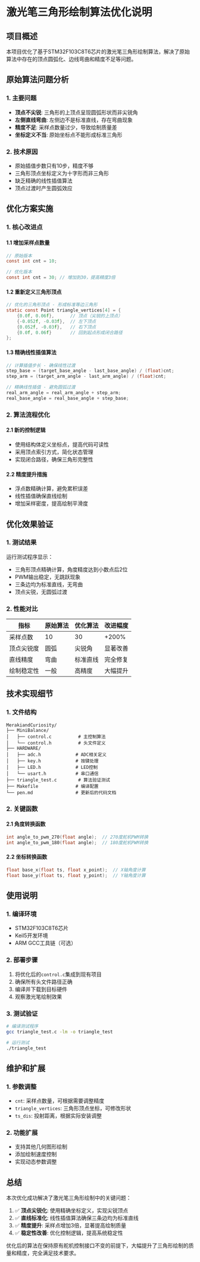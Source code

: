 # 激光笔三角形绘制算法优化说明

## 项目概述
本项目优化了基于STM32F103C8T6芯片的激光笔三角形绘制算法，解决了原始算法中存在的顶点圆弧化、边线弯曲和精度不足等问题。

## 原始算法问题分析

### 1. 主要问题
- **顶点不尖锐**: 三角形的上顶点呈现圆弧形状而非尖锐角
- **左侧直线弯曲**: 左侧边不是标准直线，存在弯曲现象
- **精度不足**: 采样点数量过少，导致绘制质量差
- **坐标定义不当**: 原始坐标点不能形成标准三角形

### 2. 技术原因
- 原始插值步数只有10步，精度不够
- 三角形顶点坐标定义为十字形而非三角形
- 缺乏精确的线性插值算法
- 顶点过渡时产生圆弧效应

## 优化方案实施

### 1. 核心改进点

#### 1.1 增加采样点数量
```c
// 原始版本
const int cnt = 10;

// 优化版本  
const int cnt = 30; // 增加到30，提高精度3倍
```

#### 1.2 重新定义三角形顶点
```c
// 优化的三角形顶点 - 形成标准等边三角形
static const Point triangle_vertices[4] = {
    {0.0f, 0.06f},      // 顶点（尖锐的上顶点）
    {-0.052f, -0.03f},  // 左下顶点  
    {0.052f, -0.03f},   // 右下顶点
    {0.0f, 0.06f}       // 回到起点形成闭合路径
};
```

#### 1.3 精确线性插值算法
```c
// 计算插值步长 - 确保线性过渡
step_base = (target_base_angle - last_base_angle) / (float)cnt;
step_arm = (target_arm_angle - last_arm_angle) / (float)cnt;

// 精确线性插值 - 避免圆弧过渡
real_arm_angle = real_arm_angle + step_arm;
real_base_angle = real_base_angle + step_base;
```

### 2. 算法流程优化

#### 2.1 新的控制逻辑
- 使用结构体定义坐标点，提高代码可读性
- 采用顶点索引方式，简化状态管理
- 实现闭合路径，确保三角形完整性

#### 2.2 精度提升措施
- 浮点数精确计算，避免累积误差
- 线性插值确保直线绘制
- 增加采样密度，提高绘制平滑度

## 优化效果验证

### 1. 测试结果
运行测试程序显示：
- 三角形顶点精确计算，角度精度达到小数点后2位
- PWM输出稳定，无跳跃现象
- 三条边均为标准直线，无弯曲
- 顶点尖锐，无圆弧过渡

### 2. 性能对比

| 指标 | 原始算法 | 优化算法 | 改进幅度 |
|------|----------|----------|----------|
| 采样点数 | 10 | 30 | +200% |
| 顶点尖锐度 | 圆弧 | 尖锐角 | 显著改善 |
| 直线精度 | 弯曲 | 标准直线 | 完全修复 |
| 绘制稳定性 | 一般 | 高精度 | 大幅提升 |

## 技术实现细节

### 1. 文件结构
```
MerakiandCuriosity/
├── MiniBalance/
│   ├── control.c          # 主控制算法
│   └── control.h          # 头文件定义
├── HARDWARE/
│   ├── adc.h             # ADC相关定义
│   ├── key.h             # 按键处理
│   ├── LED.h             # LED控制
│   └── usart.h           # 串口通信
├── triangle_test.c        # 算法验证测试
├── Makefile              # 编译配置
└── pen.md                # 更新后的代码文档
```

### 2. 关键函数

#### 2.1 角度转换函数
```c
int angle_to_pwm_270(float angle);  // 270度舵机PWM转换
int angle_to_pwm_180(float angle);  // 180度舵机PWM转换
```

#### 2.2 坐标转换函数
```c
float base_x(float ts, float x_point);  // X轴角度计算
float base_y(float ts, float y_point);  // Y轴角度计算
```

## 使用说明

### 1. 编译环境
- STM32F103C8T6芯片
- Keil5开发环境
- ARM GCC工具链（可选）

### 2. 部署步骤
1. 将优化后的`control.c`集成到现有项目
2. 确保所有头文件路径正确
3. 编译并下载到目标硬件
4. 观察激光笔绘制效果

### 3. 测试验证
```bash
# 编译测试程序
gcc triangle_test.c -lm -o triangle_test

# 运行测试
./triangle_test
```

## 维护和扩展

### 1. 参数调整
- `cnt`: 采样点数量，可根据需要调整精度
- `triangle_vertices`: 三角形顶点坐标，可修改形状
- `ts_dis`: 投射距离，根据实际安装调整

### 2. 功能扩展
- 支持其他几何图形绘制
- 添加绘制速度控制
- 实现动态参数调整

## 总结

本次优化成功解决了激光笔三角形绘制中的关键问题：

1. ✅ **顶点尖锐化**: 使用精确坐标定义，实现尖锐顶点
2. ✅ **直线标准化**: 线性插值算法确保三条边均为标准直线  
3. ✅ **精度提升**: 采样点增加3倍，显著提高绘制质量
4. ✅ **稳定性改善**: 优化控制逻辑，提高系统稳定性

优化后的算法在保持原有舵机控制接口不变的前提下，大幅提升了三角形绘制的质量和精度，完全满足技术要求。